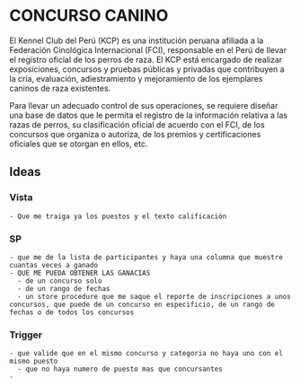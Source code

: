 # CONCURSO CANINO

El Kennel Club del Perú (KCP) es una institución peruana afiliada a la Federación Cinológica Internacional (FCI), responsable en el Perú de llevar el registro oficial de los perros de raza. El KCP está encargado de realizar exposiciones, concursos y pruebas públicas y privadas que contribuyen a la cría, evaluación, adiestramiento y mejoramiento de los ejemplares caninos de raza existentes.

Para llevar un adecuado control de sus operaciones, se requiere diseñar una base de datos que le permita el registro de la información relativa a las razas de perros, su clasificación oficial de acuerdo con el FCI, de los concursos que organiza o autoriza, de los premios y certificaciones oficiales que se otorgan en ellos, etc.

## Ideas 
  ### Vista
    - Que me traiga ya los puestos y el texto calificación
  ### SP
    - que me de la lista de participantes y haya una columna que muestre cuantas veces a ganado
    - QUE ME PUEDA OBTENER LAS GANACIAS 
      - de un concurso solo
      - de un rango de fechas 
      - un store procedure que me saque el reporte de inscripciones a unos concursos, que puede de un concurso en especificio, de un rango de fechas o de todos los concursos

  ### Trigger
    - que valide que en el mismo concurso y categoria no haya uno con el mismo puesto
      - que no haya numero de puesto mas que concursantes
    - 